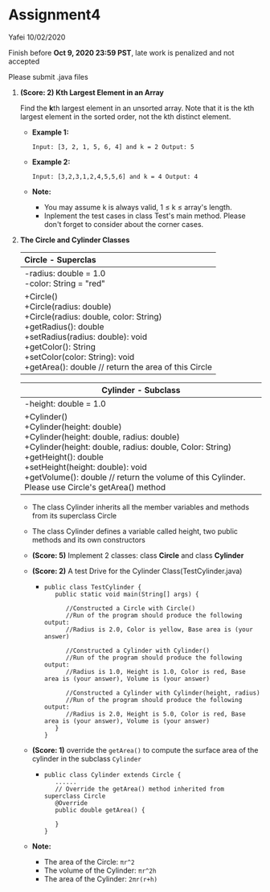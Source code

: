 # Assignment4

Yafei 10/02/2020

Finish before **Oct 9, 2020 23:59 PST**, late work is penalized and not accepted

Please submit .java files

1. **(Score: 2) Kth Largest Element in an Array**

   Find the **k**th largest element in an unsorted array. Note that it is the kth largest element in the sorted order, not the kth distinct element.

   * **Example 1:**

     ```Input: [3, 2, 1, 5, 6, 4] and k = 2 Output: 5```

   * **Example 2:**

     ```Input: [3,2,3,1,2,4,5,5,6] and k = 4 Output: 4```

   * **Note:**

     * You may assume k is always valid, 1 ≤ k ≤ array's length.
     * Inplement the test cases in class Test's main method. Please don't forget to consider about the corner cases.

2. **The Circle and Cylinder Classes**

   | Circle - Superclas                                           |
   | :----------------------------------------------------------- |
   | -radius: double = 1.0<br />-color: String = "red"            |
   | +Circle()<br />+Circle(radius: double)<br />+Circle(radius: double, color: String)<br />+getRadius(): double<br />+setRadius(radius: double): void<br />+getColor(): String<br />+setColor(color: String): void<br />+getArea(): double // return the area of this Circle |

   | Cylinder - Subclass                                          |
   | ------------------------------------------------------------ |
   | -height: double = 1.0                                        |
   | +Cylinder()<br />+Cylinder(height: double)<br />+Cylinder(height: double, radius: double)<br />+Cylinder(height: double, radius: double, Color: String)<br />+getHeight(): double<br />+setHeight(height: double): void<br />+getVolume(): double // return the volume of this Cylinder. Please use Circle's getArea() method |

   * The class Cylinder inherits all the member variables and methods from its superclass Circle

   * The class Cylinder defines a variable called height, two public methods and its own constructors

   * **(Score: 5)** Implement 2 classes: class **Circle** and class **Cylinder**

   * **(Score: 2)** A test Drive for the Cylinder Class(TestCylinder.java)

     * ```
       public class TestCylinder {
          public static void main(String[] args) {
          
             //Constructed a Circle with Circle()
             //Run of the program should produce the following output:
             //Radius is 2.0, Color is yellow, Base area is (your answer)
             
             //Constructed a Cylinder with Cylinder()
             //Run of the program should produce the following output:
             //Radius is 1.0, Height is 1.0, Color is red, Base area is (your answer), Volume is (your answer)
       
             //Constructed a Cylinder with Cylinder(height, radius)
             //Run of the program should produce the following output:
             //Radius is 2.0, Height is 5.0, Color is red, Base area is (your answer), Volume is (your answer)
          }
       }
       ```

   * **(Score: 1)**  override the `getArea()` to compute the surface area of the cylinder in the subclass `Cylinder`

     * ```
       public class Cylinder extends Circle {
          ......
          // Override the getArea() method inherited from superclass Circle
          @Override
          public double getArea() {
             
          }
       }
       ```

   * **Note:**
     * The area of the Circle: `πr^2`
     * The volume of the Cylinder: `πr^2h`
     * The area of the Cylinder: `2πr(r+h)`

   

   

   

   

